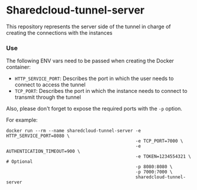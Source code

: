 # Sharedcloud-tunnel-server

This repository represents the server side of the tunnel in charge of creating the connections with the instances

### Use

The following ENV vars need to be passed when creating the Docker container:

* `HTTP_SERVICE_PORT`: Describes the port in which the user needs to connect to access the tunnel
* `TCP_PORT`: Describes the port in which the instance needs to connect to transmit through the tunnel

Also, please don't forget to expose the required ports with the `-p` option.

For example:
```
docker run --rm --name sharedcloud-tunnel-server -e HTTP_SERVICE_PORT=8080 \
                                                 -e TCP_PORT=7000 \
                                                 -e AUTHENTICATION_TIMEOUT=900 \
                                                 -e TOKEN=1234554321 \  # Optional
                                                 -p 8080:8080 \
                                                 -p 7000:7000 \
                                                 sharedcloud-tunnel-server
```
